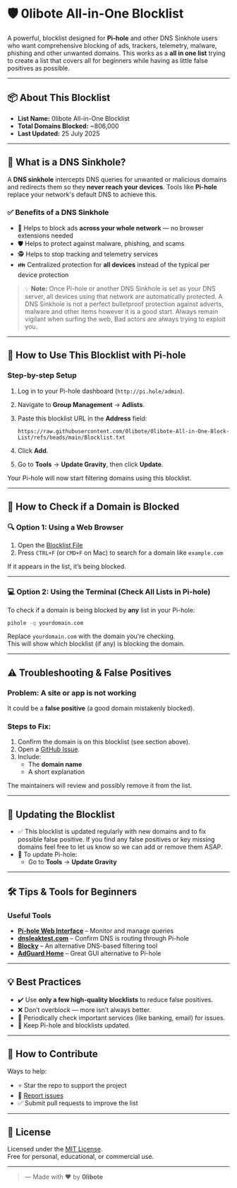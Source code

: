 # 🛡️ 0libote All-in-One Blocklist

A powerful, blocklist designed for **Pi-hole** and other DNS Sinkhole users who want comprehensive blocking of ads, trackers, telemetry, malware, phishing and other unwanted domains. This works as a **all in one list** trying to create a list that covers all for beginners while having as little false positives as possible.

---

## 📦 About This Blocklist

- **List Name:** 0libote All-in-One Blocklist
- **Total Domains Blocked:** ~806,000
- **Last Updated:** 25 July 2025

---

## 📘 What is a DNS Sinkhole?

A **DNS sinkhole** intercepts DNS queries for unwanted or malicious domains and redirects them so they **never reach your devices**. Tools like **Pi-hole** replace your network's default DNS to achieve this.

### ✅ Benefits of a DNS Sinkhole

- 🚫 Helps to block ads **across your whole network** — no browser extensions needed
- 🛡️ Helps to protect against malware, phishing, and scams
- 🕵️ Helps to stop tracking and telemetry services
- 👪 Centralized protection for **all devices** instead of the typical per device protection 

> 💡 **Note:** Once Pi-hole or another DNS Sinkhole is set as your DNS server, all devices using that network are automatically protected. A DNS Sinkhole is not a perfect bulletproof protection against adverts, malware and other items however it is a good start. Always remain vigilant when surfing the web, Bad actors are always trying to exploit you.

---

## 📄 How to Use This Blocklist with Pi-hole

### Step-by-step Setup

1. Log in to your Pi-hole dashboard (`http://pi.hole/admin`).
2. Navigate to **Group Management** → **Adlists**.
3. Paste this blocklist URL in the **Address** field:

   ```
   https://raw.githubusercontent.com/0libote/0libote-All-in-One-Block-List/refs/heads/main/Blocklist.txt
   ```

4. Click **Add**.
5. Go to **Tools** → **Update Gravity**, then click **Update**.

Your Pi-hole will now start filtering domains using this blocklist.

---

## 🔎 How to Check if a Domain is Blocked

### 🔍 Option 1: Using a Web Browser

1. Open the [Blocklist File](https://raw.githubusercontent.com/0libote/0libote-All-in-One-Block-List/refs/heads/main/Blocklist.txt)
2. Press `CTRL+F` (or `CMD+F` on Mac) to search for a domain like `example.com`

If it appears in the list, it’s being blocked.

---

### 💻 Option 2: Using the Terminal (Check All Lists in Pi-hole)

To check if a domain is being blocked by **any** list in your Pi-hole:

```bash
pihole -q yourdomain.com
```

Replace `yourdomain.com` with the domain you're checking.  
This will show which blocklist (if any) is blocking the domain.

---

## ⚠️ Troubleshooting & False Positives

### Problem: A site or app is not working
It could be a **false positive** (a good domain mistakenly blocked).

### Steps to Fix:

1. Confirm the domain is on this blocklist (see section above).
2. Open a [GitHub Issue](https://github.com/0libote/0libote-All-in-One-Block-List/issues).
3. Include:
   - The **domain name**
   - A short explanation 

The maintainers will review and possibly remove it from the list.

---

## 🔄 Updating the Blocklist

- ✅ This blocklist is updated regularly with new domains and to fix possible false positive. If you find any false positives or key missing domains feel free to let us know so we can add or remove them ASAP.
- 🔁 To update Pi-hole:
  - Go to **Tools** → **Update Gravity**

---

## 🛠️ Tips & Tools for Beginners

### Useful Tools

- **[Pi-hole Web Interface](http://pi.hole/admin)** – Monitor and manage queries
- **[dnsleaktest.com](https://dnsleaktest.com/)** – Confirm DNS is routing through Pi-hole
- **[Blocky](https://github.com/0xERR0R/blocky)** – An alternative DNS-based filtering tool
- **[AdGuard Home](https://adguard.com/en/adguard-home/overview.html)** – Great GUI alternative to Pi-hole

---

## 💡 Best Practices

- ✔️ Use **only a few high-quality blocklists** to reduce false positives.
- ❌ Don’t overblock — more isn’t always better.
- 🧪 Periodically check important services (like banking, email) for issues.
- 🔄 Keep Pi-hole and blocklists updated.

---

## 🙌 How to Contribute

Ways to help:

- ⭐ Star the repo to support the project
- 🐞 [Report issues](https://github.com/0libote/0libote-All-in-One-Block-List/issues)
- ✅ Submit pull requests to improve the list

---

## 📜 License

Licensed under the [MIT License](LICENSE).  
Free for personal, educational, or commercial use.

---

> — Made with ❤️ by **0libote**
